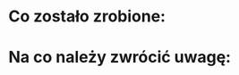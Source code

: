 # Co zostało zrobione:

<!-- Tutaj wpisz co zrobiłeś, nie jakie tickety, tylko jakie funkcjonalności itp -->

# Na co należy zwrócić uwagę:

<!-- Tutaj zamieść listę zbrodni wojennych które zostały popełnione w kodzie -->
